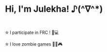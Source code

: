 <h1>Hi, I'm Julekha! ♪(^∇^*)</h1>
<br>
<p> ✮ I participate in FRC ! 🤖💻 </p>
<p> ✮ I love zombie games 🧟‍♀️🎮 </p>
